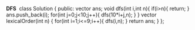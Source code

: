 **DFS**
​
class Solution {
public:
vector<int> ans;
void dfs(int i,int n){
if(i>n){
return;
}
ans.push_back(i);
for(int j=0;j<10;j++){
dfs(10*i+j,n);
}
}
vector<int> lexicalOrder(int n) {
for(int i=1;i<=9;i++){
dfs(i,n);
}
return ans;
}
};